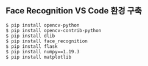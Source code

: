 ## Face Recognition VS Code 환경 구축

```
$ pip install opencv-python
$ pip install opencv-contrib-python
$ pip install dlib
$ pip install face_recognition
$ pip install flask
$ pip install numpy==1.19.3
$ pip install matplotlib
```


